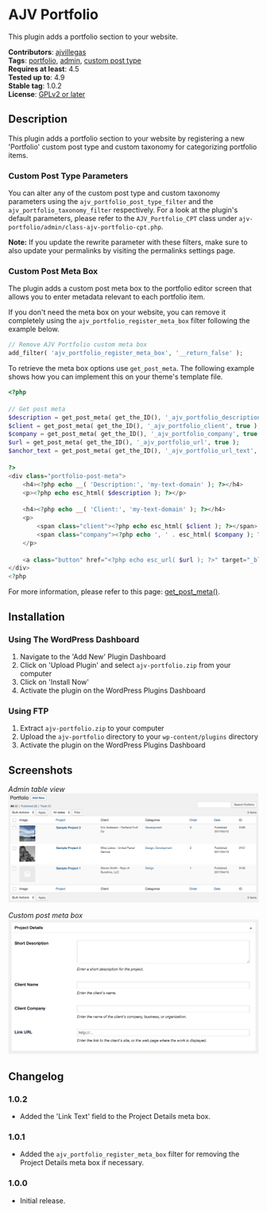 # AJV Portfolio

This plugin adds a portfolio section to your website.

**Contributors**: [ajvillegas](http://profiles.wordpress.org/ajvillegas)  
**Tags**: [portfolio](http://wordpress.org/plugins/tags/portfolio), [admin](http://wordpress.org/plugins/tags/admin), [custom post type](http://wordpress.org/plugins/tags/custom-post-type)  
**Requires at least**: 4.5  
**Tested up to**: 4.9  
**Stable tag**: 1.0.2  
**License**: [GPLv2 or later](http://www.gnu.org/licenses/gpl-2.0.html)

## Description

This plugin adds a portfolio section to your website by registering a new 'Portfolio' custom post type and custom taxonomy for categorizing portfolio items.

### Custom Post Type Parameters

You can alter any of the custom post type and custom taxonomy parameters using the `ajv_portfolio_post_type_filter` and the `ajv_portfolio_taxonomy_filter` respectively. For a look at the plugin's default parameters, please refer to the `AJV_Portfolio_CPT` class under `ajv-portfolio/admin/class-ajv-portfolio-cpt.php`.

**Note:** If you update the rewrite parameter with these filters, make sure to also update your permalinks by visiting the permalinks settings page.

### Custom Post Meta Box

The plugin adds a custom post meta box to the portfolio editor screen that allows you to enter metadata relevant to each portfolio item.

If you don't need the meta box on your website, you can remove it completely using the `ajv_portfolio_register_meta_box` filter following the example below.  

```php
// Remove AJV Portfolio custom meta box
add_filter( 'ajv_portfolio_register_meta_box', '__return_false' );
```

To retrieve the meta box options use `get_post_meta`. The following example shows how you can implement this on your theme's template file.

```php
<?php

// Get post meta
$description = get_post_meta( get_the_ID(), '_ajv_portfolio_description', true );
$client = get_post_meta( get_the_ID(), '_ajv_portfolio_client', true );
$company = get_post_meta( get_the_ID(), '_ajv_portfolio_company', true );
$url = get_post_meta( get_the_ID(), '_ajv_portfolio_url', true );
$anchor_text = get_post_meta( get_the_ID(), '_ajv_portfolio_url_text', true );

?>
<div class="portfolio-post-meta">
    <h4><?php echo __( 'Description:', 'my-text-domain' ); ?></h4>
    <p><?php echo esc_html( $description ); ?></p>

    <h4><?php echo __( 'Client:', 'my-text-domain' ); ?></h4>
    <p>
        <span class="client"><?php echo esc_html( $client ); ?></span>
        <span class="company"><?php echo ', ' . esc_html( $company ); ?></span>
    </p>

    <a class="button" href="<?php echo esc_url( $url ); ?>" target="_blank"><?php echo esc_html( $anchor_text ); ?></a>
</div>
<?php
```

For more information, please refer to this page: [get_post_meta()](https://developer.wordpress.org/reference/functions/get_post_meta/).

## Installation

### Using The WordPress Dashboard

1. Navigate to the 'Add New' Plugin Dashboard
2. Click on 'Upload Plugin' and select `ajv-portfolio.zip` from your computer
3. Click on 'Install Now'
4. Activate the plugin on the WordPress Plugins Dashboard

### Using FTP

1. Extract `ajv-portfolio.zip` to your computer
2. Upload the `ajv-portfolio` directory to your `wp-content/plugins` directory
3. Activate the plugin on the WordPress Plugins Dashboard

## Screenshots

*Admin table view*  
![Admin table view](wp-assets/screenshot-1.png?raw=true)

*Custom post meta box*  
![Custom post meta box](wp-assets/screenshot-2.png?raw=true)

## Changelog

### 1.0.2

* Added the 'Link Text' field to the Project Details meta box.

### 1.0.1

* Added the `ajv_portfolio_register_meta_box` filter for removing the Project Details meta box if necessary.

### 1.0.0

* Initial release.
